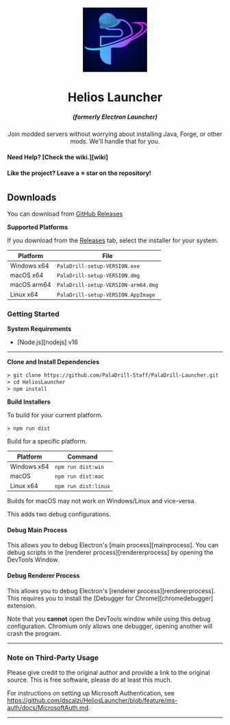 <p align="center"><img src="./app/assets/images/SealCircle.png" width="150px" height="150px" alt="aventium softworks"></p>

<h1 align="center">Helios Launcher</h1>

<em><h5 align="center">(formerly Electron Launcher)</h5></em>


<p align="center">Join modded servers without worrying about installing Java, Forge, or other mods. We'll handle that for you.</p>

#### Need Help? [Check the wiki.][wiki]

#### Like the project? Leave a ⭐ star on the repository!

## Downloads

You can download from [GitHub Releases](https://github.com/PalaDrill-Staff/PalaDrill-Launcher/releases)


**Supported Platforms**

If you download from the [Releases](https://github.com/PalaDrill-Staff/PalaDrill-Launcher/releases) tab, select the installer for your system.

| Platform | File |
| -------- | ---- |
| Windows x64 | `PalaDrill-setup-VERSION.exe` |
| macOS x64 | `PalaDrill-setup-VERSION.dmg` |
| macOS arm64 | `PalaDrill-setup-VERSION-arm64.dmg` |
| Linux x64 | `PalaDrill-setup-VERSION.AppImage` |

### Getting Started

**System Requirements**

* [Node.js][nodejs] v16

---

**Clone and Install Dependencies**

```console
> git clone https://github.com/PalaDrill-Staff/PalaDrill-Launcher.git
> cd HeliosLauncher
> npm install
```
**Build Installers**

To build for your current platform.

```console
> npm run dist
```

Build for a specific platform.

| Platform    | Command              |
| ----------- | -------------------- |
| Windows x64 | `npm run dist:win`   |
| macOS       | `npm run dist:mac`   |
| Linux x64   | `npm run dist:linux` |

Builds for macOS may not work on Windows/Linux and vice-versa.

This adds two debug configurations.

#### Debug Main Process

This allows you to debug Electron's [main process][mainprocess]. You can debug scripts in the [renderer process][rendererprocess] by opening the DevTools Window.

#### Debug Renderer Process

This allows you to debug Electron's [renderer process][rendererprocess]. This requires you to install the [Debugger for Chrome][chromedebugger] extension.

Note that you **cannot** open the DevTools window while using this debug configuration. Chromium only allows one debugger, opening another will crash the program.

---

### Note on Third-Party Usage

Please give credit to the original author and provide a link to the original source. This is free software, please do at least this much.

For instructions on setting up Microsoft Authentication, see https://github.com/dscalzi/HeliosLauncher/blob/feature/ms-auth/docs/MicrosoftAuth.md.

---
